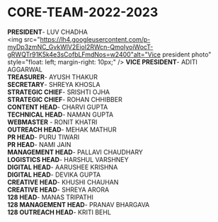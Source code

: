 # CORE-TEAM-2022-2023

**PRESIDENT**- LUV CHADHA<br/>
<img src="https://lh4.googleusercontent.com/p-myDp3zmNC_GvkWlV2Eiol2RWcn-QmoIyoiWocT-gRWQTr91K5k4e3sCofbLFmdNos=w2400"alt="Vice president photo" style="float: left; margin-right: 10px;" />
**VICE PRESIDENT**- ADITI AGGARWAL<br/>
**TREASURER**- AYUSH THAKUR<br/>
**SECRETARY**- SHREYA KHOSLA<br/>
**STRATEGIC CHIEF**- SRISHTI OJHA<br/>
**STRATEGIC CHIEF**- ROHAN CHHIBBER<br/>
**CONTENT HEAD**- CHARVI GUPTA<br/>
**TECHNICAL HEAD**- NAMAN GUPTA<br/>
**WEBMASTER** - RONIT KHATRI<br/>
**OUTREACH HEAD**- MEHAK MATHUR<br/>
**PR HEAD**- PURU TIWARI<br/>
**PR HEAD**- NAMI JAIN<br/>
**MANAGEMENT HEAD**- PALLAVI CHAUDHARY<br/>
**LOGISTICS HEAD**- HARSHUL VARSHNEY<br/>
**DIGITAL HEAD**- AARUSHEE KRISHNA<br/>
**DIGITAL HEAD**- DEVIKA GUPTA<br/>
**CREATIVE HEAD**- KHUSHI CHAUHAN</br>
**CREATIVE HEAD**- SHREYA ARORA</br>
**128 HEAD**- MANAS TRIPATHI</br>
**128 MANAGEMENT HEAD**- PRANAV BHARGAVA</br>
**128 OUTREACH HEAD**- KRITI BEHL</br>
